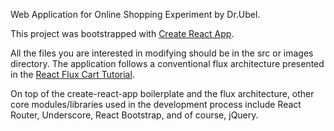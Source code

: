 Web Application for Online Shopping Experiment by Dr.Ubel.

This project was bootstrapped with [Create React App](https://github.com/facebookincubator/create-react-app).

All the files you are interested in modifying should be in the src or images directory. The application follows a conventional flux architecture presented in the [React Flux Cart Tutorial](https://github.com/scotch-io/react-flux-cart).

On top of the create-react-app boilerplate and the flux architecture, other core modules/libraries used in the development process include React Router, Underscore, React Bootstrap, and of course, jQuery.